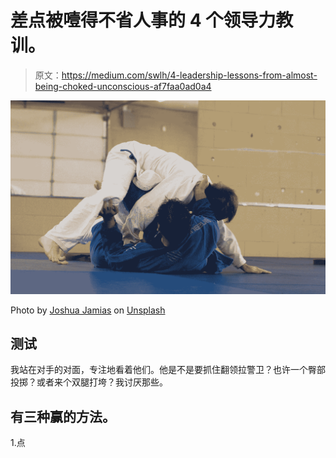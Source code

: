 # 差点被噎得不省人事的 4 个领导力教训。

> 原文：<https://medium.com/swlh/4-leadership-lessons-from-almost-being-choked-unconscious-af7faa0ad0a4>

![](img/9ff8d9fd9c254a43f5346330b8eba06d.png)

Photo by [Joshua Jamias](https://unsplash.com/@joshuajamias?utm_source=medium&utm_medium=referral) on [Unsplash](https://unsplash.com?utm_source=medium&utm_medium=referral)

## 测试

我站在对手的对面，专注地看着他们。他是不是要抓住翻领拉警卫？也许一个臀部投掷？或者来个双腿打垮？我讨厌那些。

## 有三种赢的方法。

1.点